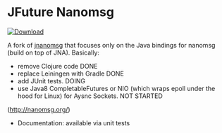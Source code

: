# JFuture Nanomsg
[ ![Download](https://api.bintray.com/packages/republicwealth/nanomsg/jfuture-nanomsg/images/download.svg) ](https://bintray.com/republicwealth/nanomsg/jfuture-nanomsg/_latestVersion)

A fork of [jnanomsg](http://niwinz.github.io/jnanomsg/) that focuses only on the Java bindings for nanomsg 
(build on top of JNA). Basically:
 
   - remove Clojure code DONE
   - replace Leiningen with Gradle DONE
   - add JUnit tests. DOING
   - use Java8 CompletableFutures or NIO (which wraps epoll under the hood for Linux) for Aysnc Sockets. NOT STARTED

(http://nanomsg.org/)

- Documentation: available via unit tests
